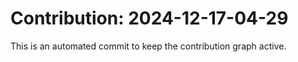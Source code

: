 # Contribution: 2024-12-17-04-29
This is an automated commit to keep the contribution graph active.
